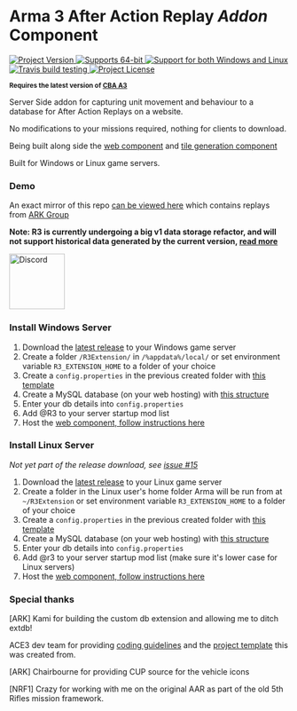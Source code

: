 
# Arma 3 After Action Replay *Addon* Component

<a href="https://github.com/alexcroox/R3/releases/latest">
    <img src="https://img.shields.io/github/release/alexcroox/r3.svg" alt="Project Version" />
</a>    

<a href="https://github.com/alexcroox/R3/releases/latest">
    <img src="https://img.shields.io/badge/32--bit-64--bit-orange.svg" alt="Supports 64-bit" />
</a>

<a href="https://github.com/alexcroox/R3/releases/latest">
    <img src="https://img.shields.io/badge/Windows-Linux-lightgrey.svg" alt="Support for both Windows and Linux" />
</a>

<a href="https://travis-ci.org/alexcroox/R3">    
    <img src="https://travis-ci.org/alexcroox/R3.svg?branch=master&style=flat-square" alt="Travis build testing" />
</a>

<a href="https://raw.githubusercontent.com/alexcroox/R3/master/LICENSE">
    <img src="https://img.shields.io/badge/license-MIT-red.svg" alt="Project License" />
</a>

<p>
    <sup><strong>Requires the latest version of <a href="https://github.com/CBATeam/CBA_A3/releases">CBA A3</a><br/></strong></sup>
</p>

Server Side addon for capturing unit movement and behaviour to a database for After Action Replays on a website. 

No modifications to your missions required, nothing for clients to download.

Being built along side the [web component](https://github.com/alexcroox/R3-Web) and [tile generation component](https://titanmods.xyz/r3/tiler/)

Built for Windows or Linux game servers.

### Demo

An exact mirror of this repo [can be viewed here](https://titanmods.xyz/r3/ark/) which contains replays from [ARK Group](http://ark-group.org/)

**Note: R3 is currently undergoing a big v1 data storage refactor, and will not support historical data generated by the current version, [read more](https://github.com/alexcroox/R3-Web/issues/14)**

<a href="https://discord.gg/qcE3dRP">
    <img width="100" src="http://i0.kym-cdn.com/photos/images/original/001/243/213/52a.png" alt="Discord">
</a>

### Install Windows Server

1. Download the [latest release](https://github.com/alexcroox/R3/releases/latest) to your Windows game server
2. Create a folder `/R3Extension/` in `/%appdata%/local/` or set environment variable `R3_EXTENSION_HOME` to a folder of your choice
3. Create a `config.properties` in the previous created folder with [this template](https://github.com/alexcroox/R3/blob/master/extension/config.properties)
4. Create a MySQL database (on your web hosting) with [this structure](https://github.com/alexcroox/R3-Web/blob/master/db-template.sql)
5. Enter your db details into `config.properties`
6. Add @R3 to your server startup mod list
7. Host the [web component, follow instructions here](https://github.com/alexcroox/R3-Web)

### Install Linux Server

*Not yet part of the release download, see [issue #15](https://github.com/alexcroox/R3/issues/15)*

1. Download the [latest release](https://github.com/alexcroox/R3/releases/latest) to your Linux game server
2. Create a folder in the Linux user's home folder Arma will be run from at `~/R3Extension` or set environment variable `R3_EXTENSION_HOME` to a folder of your choice
3. Create a `config.properties` in the previous created folder with [this template](https://github.com/alexcroox/R3/blob/master/extension/config.properties)
4. Create a MySQL database (on your web hosting) with [this structure](https://github.com/alexcroox/R3-Web/blob/master/db-template.sql)
5. Enter your db details into `config.properties`
6. Add @r3 to your server startup mod list (make sure it's lower case for Linux servers)
7. Host the [web component, follow instructions here](https://github.com/alexcroox/R3-Web)

### Special thanks

[ARK] Kami for building the custom db extension and allowing me to ditch extdb!

ACE3 dev team for providing [coding guidelines](http://ace3mod.com/wiki/development/coding-guidelines.html) and the [project template](https://github.com/acemod/arma-project-template) this was created from.

[ARK] Chairbourne for providing CUP source for the vehicle icons

[NRF1] Crazy for working with me on the original AAR as part of the old 5th Rifles mission framework.

